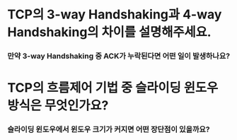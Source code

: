 # TCP의 3-way Handshaking과 4-way Handshaking의 차이를 설명해주세요.
### 만약 3-way Handshaking 중 ACK가 누락된다면 어떤 일이 발생하나요?
# TCP의 흐름제어 기법 중 슬라이딩 윈도우 방식은 무엇인가요?
### 슬라이딩 윈도우에서 윈도우 크기가 커지면 어떤 장단점이 있을까요?